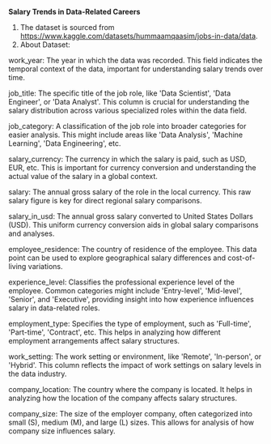 **Salary Trends in Data-Related Careers**

1. The dataset is sourced from https://www.kaggle.com/datasets/hummaamqaasim/jobs-in-data/data.
2. About Dataset:

work_year: The year in which the data was recorded. This field indicates the temporal context of the data, important for understanding salary trends over time.

job_title: The specific title of the job role, like 'Data Scientist', 'Data Engineer', or 'Data Analyst'. This column is crucial for understanding the salary distribution across various specialized roles within the data field.

job_category: A classification of the job role into broader categories for easier analysis. This might include areas like 'Data Analysis', 'Machine Learning', 'Data Engineering', etc.

salary_currency: The currency in which the salary is paid, such as USD, EUR, etc. This is important for currency conversion and understanding the actual value of the salary in a global context.

salary: The annual gross salary of the role in the local currency. This raw salary figure is key for direct regional salary comparisons.

salary_in_usd: The annual gross salary converted to United States Dollars (USD). This uniform currency conversion aids in global salary comparisons and analyses.

employee_residence: The country of residence of the employee. This data point can be used to explore geographical salary differences and cost-of-living variations.

experience_level: Classifies the professional experience level of the employee. Common categories might include 'Entry-level', 'Mid-level', 'Senior', and 'Executive', providing insight into how experience influences salary in data-related roles.

employment_type: Specifies the type of employment, such as 'Full-time', 'Part-time', 'Contract', etc. This helps in analyzing how different employment arrangements affect salary structures.

work_setting: The work setting or environment, like 'Remote', 'In-person', or 'Hybrid'. This column reflects the impact of work settings on salary levels in the data industry.

company_location: The country where the company is located. It helps in analyzing how the location of the company affects salary structures.

company_size: The size of the employer company, often categorized into small (S), medium (M), and large (L) sizes. This allows for analysis of how company size influences salary.



